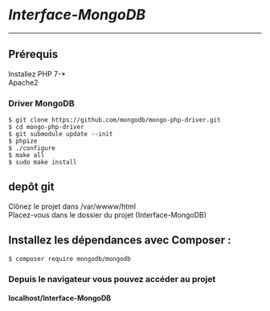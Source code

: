***<h1>Interface-MongoDB</h1>***
*******************

## Prérequis
Installez PHP 7-* <br/>
Apache2

### Driver MongoDB
    $ git clone https://github.com/mongodb/mongo-php-driver.git
    $ cd mongo-php-driver
    $ git submodule update --init
    $ phpize
    $ ./configure
    $ make all
    $ sudo make install

## depôt git
 Clônez le projet dans /var/wwww/html <br/>
 Placez-vous dans le dossier du projet (Interface-MongoDB)
 
 ## Installez les dépendances avec Composer : 
    $ composer require mongodb/mongodb
 
### Depuis le navigateur vous pouvez accéder au projet 
#### localhost/Interface-MongoDB

